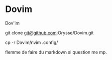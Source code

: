 # Dovim
Dov'im

git clone git@github.com:Orysse/Dovim.git

cp -r Dovim/nvim .config/

flemme de faire du markdown
si question me mp.
